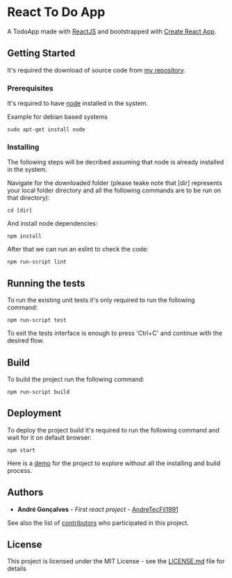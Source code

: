 # React To Do App

A TodoApp made with [ReactJS](https://facebook.github.io/react/) and bootstrapped with [Create React App](https://github.com/facebookincubator/create-react-app).


## Getting Started

It's required the download of source code from [my repository](https://github.com/AndreTecFil1991/react-to-do-app).

### Prerequisites

It's required to have [node](https://nodejs.org/en/download/) installed in the system.

Example for debian based systems
```
sudo apt-get install node
```

### Installing

The following steps will be decribed assuming that node is already installed in the system.

Navigate for the downloaded folder (please teake note that [dir] represents your local folder directory and all the following commands are to be run on that directory):

```
cd [dir]
```

And install node dependencies:

```
npm install
```

After that we can run an eslint to check the code:

```
npm run-script lint
```

## Running the tests

To run the existing unit tests it's only required to run the following command:

```
npm run-script test
```

To exit the tests interface is enough to press 'Ctrl+C' and continue with the desired flow.

## Build

To build the project run the following command:

```
npm run-script build
```

## Deployment

To deploy the project build it's required to run the following command and wait for it on default browser:

```
npm start
```

Here is a [demo](https://andretecfil1991.github.io/reactWithCLI/) for the project to explore without all the installing and build process.

## Authors

* **André Gonçalves** - *First react project* - [AndreTecFil1991](https://github.com/AndreTecFil1991)

See also the list of [contributors](https://github.com/AndreTecFil1991/react-to-do-app/graphs/contributors) who participated in this project.

## License

This project is licensed under the MIT License - see the [LICENSE.md](https://github.com/AndreTecFil1991/react-to-do-app/blob/master/LICENSE.md) file for details